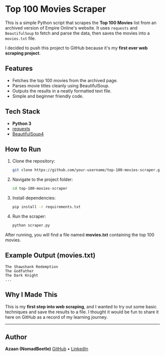 # Top 100 Movies Scraper

This is a simple Python script that scrapes the **Top 100 Movies** list from an archived version of Empire Online's website. It uses `requests` and `BeautifulSoup` to fetch and parse the data, then saves the movies into a `movies.txt` file.

I decided to push this project to GitHub because it's my **first ever web scraping project**. 

## Features
- Fetches the top 100 movies from the archived page.
- Parses movie titles cleanly using BeautifulSoup.
- Outputs the results in a neatly formatted text file.
- Simple and beginner friendly code.

## Tech Stack
- **Python 3**
- [requests](https://pypi.org/project/requests/)
- [BeautifulSoup4](https://pypi.org/project/beautifulsoup4/)

## How to Run
1. Clone the repository:
   ```bash
   git clone https://github.com/your-username/top-100-movies-scraper.git
   ```
2. Navigate to the project folder:
   ```bash
   cd top-100-movies-scraper
   ```
3. Install dependencies:
   ```bash
   pip install -r requirements.txt
   ```
4. Run the scraper:
   ```bash
   python scraper.py
   ```

After running, you will find a file named **movies.txt** containing the top 100 movies.

## Example Output (movies.txt)
```
The Shawshank Redemption
The Godfather
The Dark Knight
...
```

## Why I Made This
This is my **first step into web scraping**, and I wanted to try out some basic techniques and save the results to a file. I thought it would be fun to share it here on GitHub as a record of my learning journey.

---

## Author

**Azaan (NomadBeetle)**
[GitHub](https://github.com/NomadBeetle) • [LinkedIn](https://linkedin.com/in/nomadbeetle)
